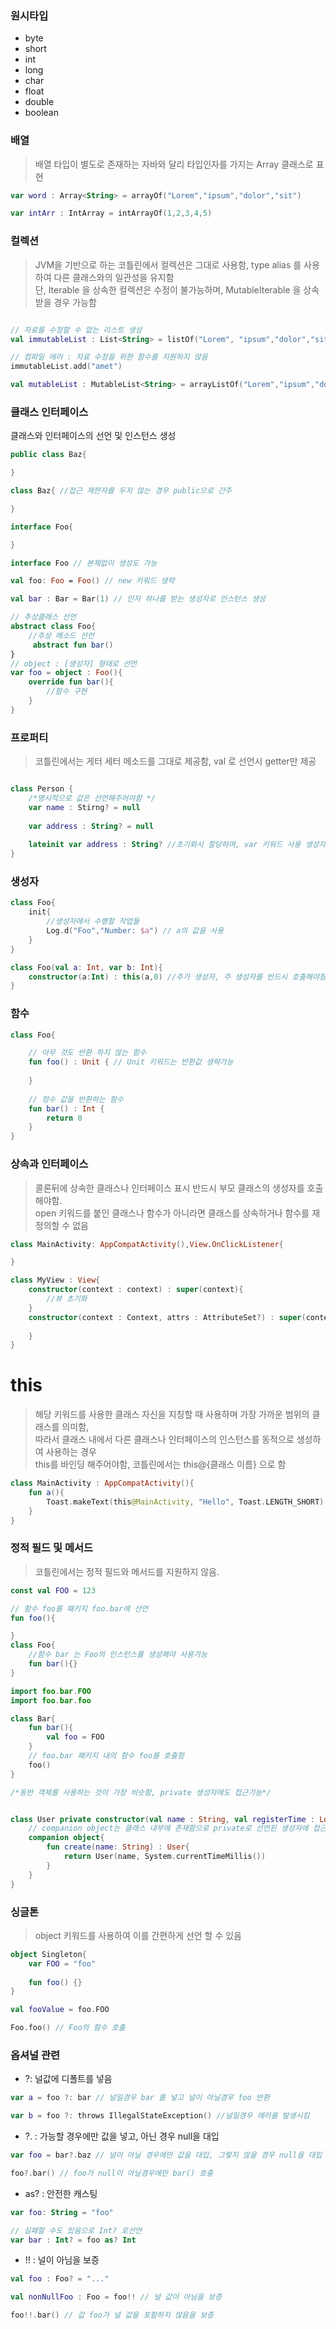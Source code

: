 ### 원시타입

- byte
- short
- int
- long
- char
- float
- double
- boolean

### 배열

> 배열 타입이 별도로 존재하는 자바와 달리 타입인자를 가지는 Array 클래스로 표현
    
```kotlin
var word : Array<String> = arrayOf("Lorem","ipsum","dolor","sit")

var intArr : IntArray = intArrayOf(1,2,3,4,5)
```

### 컬렉션

> JVM을 기반으로 하는 코틀린에서 컬렉션은 그대로 사용함, type alias 를 사용하여 다른 클래스와의 일관성을 유지함
> <br> 단, Iterable 을 상속한 컬렉션은 수정이 불가능하며, MutableIterable 을 상속받을 경우 가능함

```kotlin

// 자료를 수정할 수 없는 리스트 생성
val immutableList : List<String> = listOf("Lorem", "ipsum","dolor","sit")

// 컴파일 에러 : 자료 수정을 위한 함수를 지원하지 않음
immutableList.add("amet")

val mutableList : MutableList<String> = arrayListOf("Lorem","ipsum","dolor","sit")

```

### 클래스 인터페이스

클래스와 인터페이스의 선언 및 인스턴스 생성

```kotlin
public class Baz{

}

class Baz{ //접근 제한자를 두지 않는 경우 public으로 간주

}

interface Foo{

}

interface Foo // 본체없이 생성도 가능

val foo: Foo = Foo() // new 키워드 생략

val bar : Bar = Bar(1) // 인자 하나를 받는 생성자로 인스턴스 생성

// 추상클래스 선언
abstract class Foo{
    //추상 메소드 선언
     abstract fun bar()
}
// object : [생성자] 형태로 선언
var foo = object : Foo(){
    override fun bar(){
        //함수 구현
    }
}

```


### 프로퍼티

> 코틀린에서는 게터 세터 메소드를 그대로 제공함, val 로 선언시 getter만 제공
```kotlin

class Person {
    /*명시적으로 값은 선언해주어야함 */
    var name : Stirng? = null
    
    var address : String? = null
    
    lateinit var address : String? //초기화시 할당하며, var 키워드 사용 생성자 호출 시점에 할당 가능한 경우 사용
}

```

### 생성자


```kotlin
class Foo{
    init{
        //생성자에서 수행할 작업들
        Log.d("Foo","Number: $a") // a의 값을 사용
    }
}

class Foo(val a: Int, var b: Int){
    constructor(a:Int) : this(a,0) //추가 생성자, 주 생성자를 반드시 호출해야함
}
```

### 함수

```kotlin
class Foo{

    // 아무 것도 반환 하지 않는 함수
    fun foo() : Unit { // Unit 키워드는 반환값 생략가능
    
    }
    
    // 정수 값을 반환하는 함수
    fun bar() : Int {
        return 0
    }
}
```


### 상속과 인터페이스

> 콜론뒤에 상속한 클래스나 인터페이스 표시 반드시 부모 클래스의 생성자를 호출해야함.
> <br> open 키워드를 붙인 클래스나 함수가 아니라면 클래스를 상속하거나 함수를 재정의할 수 없음
```kotlin
class MainActivity: AppCompatActivity(),View.OnClickListener{

}

class MyView : View{
    constructor(context : context) : super(context){
        //뷰 초기화
    }
    constructor(context : Context, attrs : AttributeSet?) : super(context,attrs){
        
    }
}

```

# this 

> 해당 키워드를 사용한 클래스 자신을 지칭할 때 사용하며 가장 가까운 범위의 클래스를 의미함,
> <br> 따라서 클래스 내에서 다른 클래스나 인터페이스의 인스턴스를 동적으로 생성하여 사용하는 경우 
> <br> this를 바인딩 해주어야함, 코틀린에서는 this@{클래스 이름} 으로 함

```kotlin
class MainActivity : AppCompatActivity(){
    fun a(){
        Toast.makeText(this@MainActivity, "Hello", Toast.LENGTH_SHORT).show()
    }
}
```

### 정적 필드 및 메서드

> 코틀린에서는 정적 필드와 메서드를 지원하지 않음. 

```kotlin
const val FOO = 123

// 함수 foo를 패키지 foo.bar에 선언
fun foo(){

}
class Foo{
    //함수 bar 는 Foo의 인스턴스를 생성해야 사용가능
    fun bar(){}
}

import foo.bar.FOO
import foo.bar.foo

class Bar{
    fun bar(){
        val foo = FOO
    }
    // foo.bar 패키지 내의 함수 foo를 호출함
    foo()
}

/*동반 객체를 사용하는 것이 가장 비슷함, private 생성자에도 접근가능*/


class User private constructor(val name : String, val registerTime : Long){
    // companion object는 클래스 내부에 존재함으로 private로 선언된 생성자에 접근할 수 이씀
    companion object{
        fun create(name: String) : User{
            return User(name, System.currentTimeMillis())
        }
    }
}
```

### 싱글톤

> object 키워드를 사용하여 이를 간편하게 선언 할 수 있음

```kotlin
object Singleton{
    var FOO = "foo"
    
    fun foo() {}
}

val fooValue = foo.FOO

Foo.foo() // Foo의 함수 호출
```

### 옵셔널 관련

- ?: 널값에 디폴트를 넣음

```kotlin
var a = foo ?: bar // 널일경우 bar 를 넣고 널이 아닐경우 foo 반환

var b = foo ?: throws IllegalStateException() //널일경우 에러를 발생시킴
```

- ?. : 가능할 경우에만 값을 넣고, 아닌 경우 null을 대입

```kotlin
var foo = bar?.baz // 널이 아닐 경우에만 값을 대입, 그렇지 않을 경우 null을 대입

foo?.bar() // foo가 null이 아닐경우에만 bar() 호출
```

- as? : 안전한 캐스팅

```kotlin
var foo: String = "foo"

// 실패할 수도 있음으로 Int? 로선언
var bar : Int? = foo as? Int 
```

- !! : 널이 아님을 보증

```kotlin
val foo : Foo? = "..."

val nonNullFoo : Foo = foo!! // 널 값이 아님을 보증

foo!!.bar() // 값 foo가 널 값을 포함하지 않음을 보증
```




